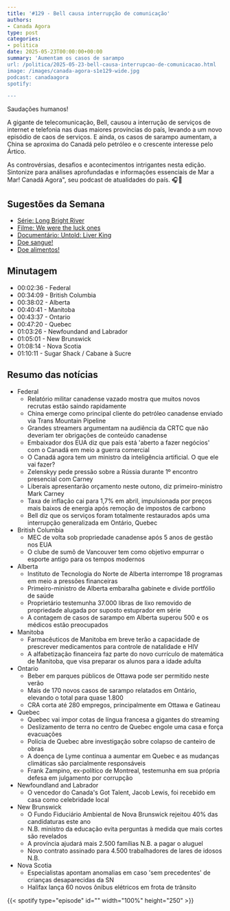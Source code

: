```yaml
---
title: '#129 - Bell causa interrupção de comunicação'
authors:
- Canada Agora
type: post
categories:
- politica
date: 2025-05-23T00:00:00+00:00
summary: 'Aumentam os casos de sarampo
url: /politica/2025-05-23-bell-causa-interrupcao-de-comunicacao.html
image: /images/canada-agora-s1e129-wide.jpg
podcast: canadaagora
spotify: 

---
```


Saudações humanos!

A gigante de telecomunicação, Bell, causou a interrução de serviços de internet e telefonia
nas duas maiores províncias do país, levando a um novo episódio de caos de serviços. E ainda,
os casos de sarampo aumentam, a China se aproxima do Canadá pelo petróleo e o crescente
interesse pelo Ártico.

As controvérsias, desafios e acontecimentos intrigantes nesta edição. Sintonize para análises aprofundadas e informações essenciais de Mar a Mar! Canadá Agora", seu podcast de atualidades do país. 🎧📰

## Sugestões da Semana
- [Série: Long Bright River](https://www.imdb.com/title/tt8332798/)
- [Filme: We were the luck ones](https://www.imdb.com/title/tt9114512/)
- [Documentário: Untold: Liver King](https://www.imdb.com/title/tt36557706/)
- [Doe sangue!](https://blood.ca)
- [Doe alimentos!](https://foodbankscanada.ca)

## Minutagem
- 00:02:36 - Federal
- 00:34:09 - British Columbia
- 00:38:02 - Alberta
- 00:40:41 - Manitoba
- 00:43:37 - Ontario
- 00:47:20 - Quebec
- 01:03:26 - Newfoundand and Labrador
- 01:05:01 - New Brunswick
- 01:08:14 - Nova Scotia
- 01:10:11 - Sugar Shack / Cabane à Sucre

## Resumo das notícias
- Federal
  - Relatório militar canadense vazado mostra que muitos novos recrutas estão saindo rapidamente
  - China emerge como principal cliente do petróleo canadense enviado via Trans Mountain Pipeline
  - Grandes streamers argumentam na audiência da CRTC que não deveriam ter obrigações de conteúdo canadense
  - Embaixador dos EUA diz que país está 'aberto a fazer negócios' com o Canadá em meio a guerra comercial
  - O Canadá agora tem um ministro da inteligência artificial. O que ele vai fazer?
  - Zelenskyy pede pressão sobre a Rússia durante 1º encontro presencial com Carney
  - Liberais apresentarão orçamento neste outono, diz primeiro-ministro Mark Carney
  - Taxa de inflação cai para 1,7% em abril, impulsionada por preços mais baixos de energia após remoção de impostos de carbono
  - Bell diz que os serviços foram totalmente restaurados após uma interrupção generalizada em Ontário, Quebec
- British Columbia
  - MEC de volta sob propriedade canadense após 5 anos de gestão nos EUA
  - O clube de sumô de Vancouver tem como objetivo empurrar o esporte antigo para os tempos modernos
- Alberta
  - Instituto de Tecnologia do Norte de Alberta interrompe 18 programas em meio a pressões financeiras
  - Primeiro-ministro de Alberta embaralha gabinete e divide portfólio de saúde
  - Proprietário testemunha 37.000 libras de lixo removido de propriedade alugada por suposto estuprador em série
  - A contagem de casos de sarampo em Alberta superou 500 e os médicos estão preocupados
- Manitoba
  - Farmacêuticos de Manitoba em breve terão a capacidade de prescrever medicamentos para controle de natalidade e HIV
  - A alfabetização financeira faz parte do novo currículo de matemática de Manitoba, que visa preparar os alunos para a idade adulta
- Ontario
  - Beber em parques públicos de Ottawa pode ser permitido neste verão
  - Mais de 170 novos casos de sarampo relatados em Ontário, elevando o total para quase 1.800
  - CRA corta até 280 empregos, principalmente em Ottawa e Gatineau
- Quebec
  - Quebec vai impor cotas de língua francesa a gigantes do streaming
  - Deslizamento de terra no centro de Quebec engole uma casa e força evacuações
  - Polícia de Quebec abre investigação sobre colapso de canteiro de obras
  - A doença de Lyme continua a aumentar em Quebec e as mudanças climáticas são parcialmente responsáveis
  - Frank Zampino, ex-político de Montreal, testemunha em sua própria defesa em julgamento por corrupção
- Newfoundland and Labrador
  - O vencedor do Canada's Got Talent, Jacob Lewis, foi recebido em casa como celebridade local
- New Brunswick
  - O Fundo Fiduciário Ambiental de Nova Brunswick rejeitou 40% das candidaturas este ano
  - N.B. ministro da educação evita perguntas à medida que mais cortes são revelados
  - A província ajudará mais 2.500 famílias N.B. a pagar o aluguel
  - Novo contrato assinado para 4.500 trabalhadores de lares de idosos N.B.
- Nova Scotia
  - Especialistas apontam anomalias em caso 'sem precedentes' de crianças desaparecidas da SN
  - Halifax lança 60 novos ônibus elétricos em frota de trânsito

{{< spotify type="episode" id="" width="100%" height="250" >}}

